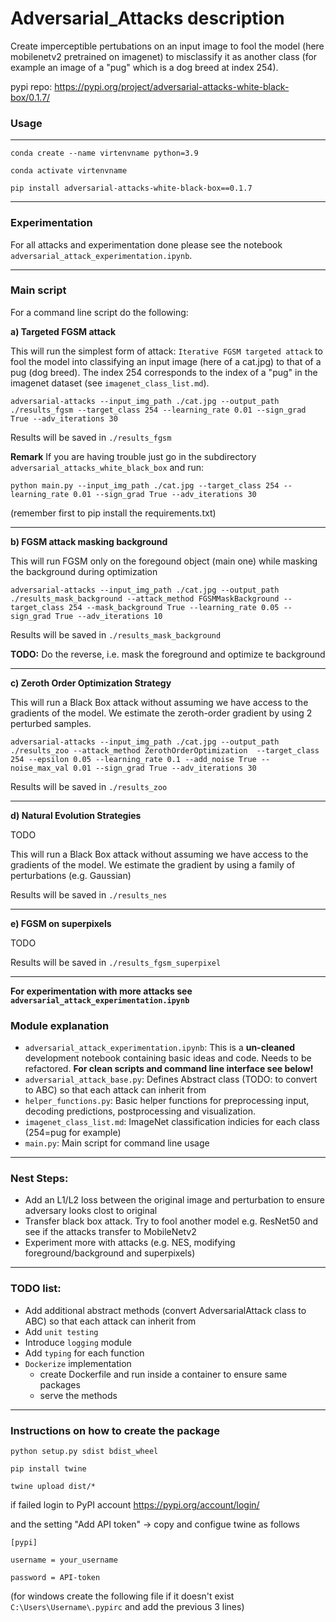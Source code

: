 # Adversarial_Attacks description
Create imperceptible pertubations on an input image to fool the model (here mobilenetv2 pretrained on imagenet) to misclassify it as another class (for example an image of a "pug" which is a dog breed at index 254).

pypi repo: https://pypi.org/project/adversarial-attacks-white-black-box/0.1.7/

### Usage

-----------

`conda create --name virtenvname python=3.9`

`conda activate virtenvname`

`pip install adversarial-attacks-white-black-box==0.1.7`

-----------


### Experimentation
For all attacks and experimentation done please see the notebook `adversarial_attack_experimentation.ipynb`.

---------------

### Main script
For a command line script do the following: 


**a) Targeted FGSM attack**

This will run the simplest form of attack: `Iterative FGSM targeted attack` to  fool the model into classifying an input image (here of a cat.jpg) to that of a pug (dog breed). The index 254 corresponds to the index of a "pug" in the imagenet dataset (see `imagenet_class_list.md`).

```
adversarial-attacks --input_img_path ./cat.jpg --output_path ./results_fgsm --target_class 254 --learning_rate 0.01 --sign_grad True --adv_iterations 30
```

Results will be saved in `./results_fgsm`

**Remark** If you are having trouble just go in the subdirectory `adversarial_attacks_white_black_box` and run:

`python main.py --input_img_path ./cat.jpg --target_class 254 --learning_rate 0.01 --sign_grad True --adv_iterations 30`

(remember first to pip install the requirements.txt)

-------------

**b) FGSM attack masking background**

This will run FGSM only on the foregound object (main one) while masking the background during optimization

```
adversarial-attacks --input_img_path ./cat.jpg --output_path ./results_mask_background --attack_method FGSMMaskBackground --target_class 254 --mask_background True --learning_rate 0.05 --sign_grad True --adv_iterations 10
```

Results will be saved in `./results_mask_background`

**TODO:** Do the reverse, i.e. mask the foreground and optimize te background

------------


**c) Zeroth Order Optimization Strategy**

This will run a Black Box attack without assuming we have access to the gradients of the model. We estimate the zeroth-order gradient by using 2 perturbed samples.

```
adversarial-attacks --input_img_path ./cat.jpg --output_path ./results_zoo --attack_method ZerothOrderOptimization  --target_class 254 --epsilon 0.05 --learning_rate 0.1 --add_noise True --noise_max_val 0.01 --sign_grad True --adv_iterations 30
```

Results will be saved in `./results_zoo`

------------


**d) Natural Evolution Strategies**


TODO

This will run a Black Box attack without assuming we have access to the gradients of the model. We estimate the gradient by using a family of perturbations (e.g. Gaussian)

Results will be saved in `./results_nes`

--------------

**e) FGSM on superpixels**

TODO

Results will be saved in `./results_fgsm_superpixel`

--------------

**For experimentation with more attacks see `adversarial_attack_experimentation.ipynb`**


### Module explanation
- `adversarial_attack_experimentation.ipynb`: This is a **un-cleaned** development notebook containing basic ideas and code. Needs to be refactored. **For clean scripts and command line interface see below!**
- `adversarial_attack_base.py`: Defines Abstract class (TODO: to convert to ABC) so that each attack can inherit from
- `helper_functions.py`: Basic helper functions for preprocessing input, decoding predictions, postprocessing and visualization. 
- `imagenet_class_list.md`: ImageNet classification indicies for each class (254=pug for example)
- `main.py`: Main script for command line usage


-----------

### Nest Steps:
- Add an L1/L2 loss between the original image and perturbation to ensure adversary looks clost to original
- Transfer black box attack. Try to fool another model e.g. ResNet50 and see if the attacks transfer to MobileNetv2
- Experiment more with attacks (e.g. NES, modifying foreground/background and superpixels)

-----------

### TODO list:
- Add additional abstract methods (convert AdversarialAttack class to ABC) so that each attack can inherit from
- Add `unit testing`
- Introduce `logging` module
- Add `typing` for each function
- `Dockerize` implementation
    - create Dockerfile and run inside a container to ensure same packages
    - serve the methods

-----------

### Instructions on how to create the package

`python setup.py sdist bdist_wheel`

`pip install twine`

`twine upload dist/*`

if failed login to PyPI account https://pypi.org/account/login/

and the setting "Add API token" -> copy and configue twine as follows

```
[pypi]

username = your_username

password = API-token
```

(for windows create the following file if it doesn't exist `C:\Users\Username\.pypirc` and add the previous 3 lines)
